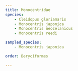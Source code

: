 ```yaml
---
title: Monocentridae
species:
    - Cleidopus gloriamaris
    - Monocentris japonica
    - Monocentris neozelanicus
    - Monocentris reedi

sampled_species:
    - Monocentris japonica

order: Beryciformes

---
```

